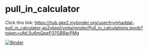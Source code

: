 # pull_in_calculator

Click this link:
https://hub.gke2.mybinder.org/user/trymhaddal-pull_in_calculator-as2ykppl/voila/render/Pull_in_calculations.ipynb?token=cAtL5u6mQpeP37GBRarPMg

[![Binder](https://mybinder.org/badge_logo.svg)](https://mybinder.org/v2/gh/trymhaddal/pull_in_calculator/HEAD?urlpath=voila%2Frender%2FPull_in_calculations.ipynb)
